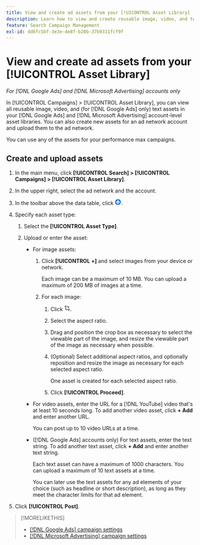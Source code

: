 ```yaml
---
title: View and create ad assets from your [!UICONTROL Asset Library]
description: Learn how to view and create reusable image, video, and text assets for your [!DNL Google Ads] and [!DNL Microsoft Advertising] account-level asset libraries.
feature: Search Campaign Management
exl-id: dd6fc5bf-3e3e-4e8f-b20b-37b9311fcf9f
---
```

# View and create ad assets from your [!UICONTROL Asset Library]

*For [!DNL Google Ads] and [!DNL Microsoft Advertising] accounts only*

In [!UICONTROL Campaigns] > [!UICONTROL Asset Library], you can view all reusable image, video, and (for [!DNL Google Ads] only) text assets in your [!DNL Google Ads] and [!DNL Microsoft Advertising] account-level asset libraries. You can also create new assets for an ad network account and upload them to the ad network.

You can use any of the assets for your performance max campaigns.

## Create and upload assets

1. In the main menu, click **[!UICONTROL Search] > [!UICONTROL Campaigns] > [!UICONTROL Asset Library]**.

1. In the upper right, select the ad network and the account.

1. In the toolbar above the data table, click ![Upload](/help/search-social-commerce/assets/add.png "Upload").

1. Specify each asset type:

   1. Select the **[!UICONTROL Asset Type]**.
   
   1. Upload or enter the asset:

      * For image assets:
      
        1. Click **[!UICONTROL +]** and select images from your device or network.
        
           Each image can be a maximum of 10 MB. You can upload a maximum of 200 MB of images at a time.

        1. For each image:
        
           1. Click ![Crop](/help/search-social-commerce/assets/crop.png "Crop").
           
           1. Select the aspect ratio.
           
           1. Drag and position the crop box as necessary to select the viewable part of the image, and resize the viewable part of the image as necessary when possible.
           
           1. (Optional) Select additional aspect ratios, and optionally reposition and resize the image as necessary for each selected aspect ratio.
           
              One asset is created for each selected aspect ratio.
              
           1. Click **[!UICONTROL Proceed]**.

      * For video assets, enter the URL for a [!DNL YouTube] video that's at least 10 seconds long. To add another video asset, click **+ Add** and enter another URL.
      
        You can post up to 10 video URLs at a time.

      * ([!DNL Google Ads] accounts only) For text assets, enter the text string. To add another text asset, click **+ Add** and enter another text string.
      
        Each text asset can have a maximum of 1000 characters. You can upload a maximum of 10 text assets at a time.
        
        You can later use the text assets for any ad elements of your choice (such as headline or short description), as long as they meet the character limits for that ad element.

1. Click **[!UICONTROL Post]**.

>[!MORELIKETHIS]
>
>* [[!DNL Google Ads] campaign settings](/help/search-social-commerce/campaign-management/campaigns/campaign-settings-google.md)
>* [[!DNL Microsoft Advertising] campaign settings](/help/search-social-commerce/campaign-management/campaigns/campaign-settings-microsoft.md)
